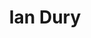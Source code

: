 ---
title: "Ian Dury"
summary: "Ian Robins Dury was a British singer, songwriter and actor who rose to fame in the late 1970s, during the punk and new wave era of rock music. He was the lead singer and lyricist of Ian Dury and the Blockheads, and previously Kilburn and the High Roads."
slug: "ian-dury"
image: "ian-dury.jpg"
apple_music_artist_url: "https://music.apple.com/gb/artist/ian-dury/31633177"
wikipedia_url: "https://en.wikipedia.org/wiki/Ian_Dury"
---